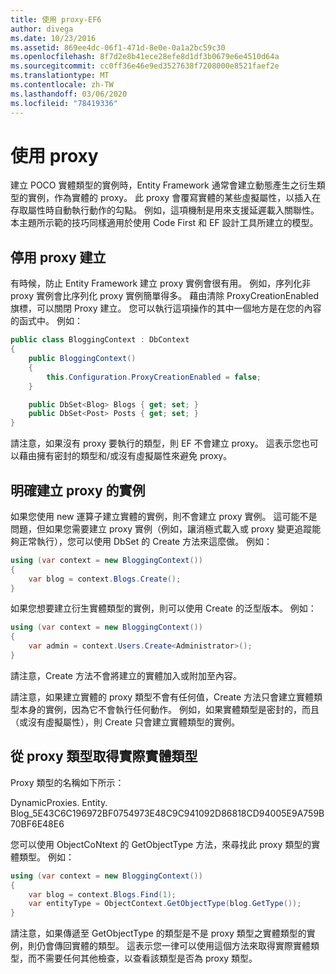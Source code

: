 ```yaml
---
title: 使用 proxy-EF6
author: divega
ms.date: 10/23/2016
ms.assetid: 869ee4dc-06f1-471d-8e0e-0a1a2bc59c30
ms.openlocfilehash: 8f7d2e8b41ece28efe8d1df3b0679e6e4510d64a
ms.sourcegitcommit: cc0ff36e46e9ed3527638f7208000e8521faef2e
ms.translationtype: MT
ms.contentlocale: zh-TW
ms.lasthandoff: 03/06/2020
ms.locfileid: "78419336"
---
```

# <a name="working-with-proxies"></a>使用 proxy
建立 POCO 實體類型的實例時，Entity Framework 通常會建立動態產生之衍生類型的實例，作為實體的 proxy。 此 proxy 會覆寫實體的某些虛擬屬性，以插入在存取屬性時自動執行動作的勾點。 例如，這項機制是用來支援延遲載入關聯性。 本主題所示範的技巧同樣適用於使用 Code First 和 EF 設計工具所建立的模型。  

## <a name="disabling-proxy-creation"></a>停用 proxy 建立  

有時候，防止 Entity Framework 建立 proxy 實例會很有用。 例如，序列化非 proxy 實例會比序列化 proxy 實例簡單得多。 藉由清除 ProxyCreationEnabled 旗標，可以關閉 Proxy 建立。 您可以執行這項操作的其中一個地方是在您的內容的函式中。 例如：  

``` csharp
public class BloggingContext : DbContext
{
    public BloggingContext()
    {
        this.Configuration.ProxyCreationEnabled = false;
    }  

    public DbSet<Blog> Blogs { get; set; }
    public DbSet<Post> Posts { get; set; }
}
```  

請注意，如果沒有 proxy 要執行的類型，則 EF 不會建立 proxy。 這表示您也可以藉由擁有密封的類型和/或沒有虛擬屬性來避免 proxy。  

## <a name="explicitly-creating-an-instance-of-a-proxy"></a>明確建立 proxy 的實例  

如果您使用 new 運算子建立實體的實例，則不會建立 proxy 實例。 這可能不是問題，但如果您需要建立 proxy 實例（例如，讓消極式載入或 proxy 變更追蹤能夠正常執行），您可以使用 DbSet 的 Create 方法來這麼做。 例如：  

``` csharp
using (var context = new BloggingContext())
{
    var blog = context.Blogs.Create();
}
```  

如果您想要建立衍生實體類型的實例，則可以使用 Create 的泛型版本。 例如：  

``` csharp
using (var context = new BloggingContext())
{
    var admin = context.Users.Create<Administrator>();
}
```  

請注意，Create 方法不會將建立的實體加入或附加至內容。  

請注意，如果建立實體的 proxy 類型不會有任何值，Create 方法只會建立實體類型本身的實例，因為它不會執行任何動作。 例如，如果實體類型是密封的，而且（或沒有虛擬屬性），則 Create 只會建立實體類型的實例。  

## <a name="getting-the-actual-entity-type-from-a-proxy-type"></a>從 proxy 類型取得實際實體類型  

Proxy 類型的名稱如下所示：  

DynamicProxies. Entity. Blog_5E43C6C196972BF0754973E48C9C941092D86818CD94005E9A759B70BF6E48E6  

您可以使用 ObjectCoNtext 的 GetObjectType 方法，來尋找此 proxy 類型的實體類型。 例如：  

``` csharp
using (var context = new BloggingContext())
{
    var blog = context.Blogs.Find(1);
    var entityType = ObjectContext.GetObjectType(blog.GetType());
}
```  

請注意，如果傳遞至 GetObjectType 的類型是不是 proxy 類型之實體類型的實例，則仍會傳回實體的類型。 這表示您一律可以使用這個方法來取得實際實體類型，而不需要任何其他檢查，以查看該類型是否為 proxy 類型。  
